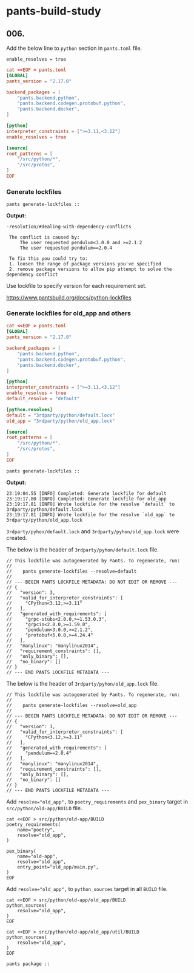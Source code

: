 # pants-build-study

## 006. 

Add the below line to `python` section in `pants.toml` file.

```
enable_resolves = true
```

```toml
cat <<EOF > pants.toml
[GLOBAL]
pants_version = "2.17.0"

backend_packages = [
    "pants.backend.python",
    "pants.backend.codegen.protobuf.python",
    "pants.backend.docker",
]

[python]
interpreter_constraints = [">=3.11,<3.12"]
enable_resolves = true

[source]
root_patterns = [
    "/src/python/*",
    "/src/protos",
]
EOF
```

### Generate lockfiles

```shell
pants generate-lockfiles ::
```

**Output:**

```
-resolution/#dealing-with-dependency-conflicts
 
 The conflict is caused by:
     The user requested pendulum<3.0.0 and >=2.1.2
     The user requested pendulum==2.0.4
 
 To fix this you could try to:
 1. loosen the range of package versions you've specified
 2. remove package versions to allow pip attempt to solve the dependency conflict
```

Use lockfile to specify version for each requirement set.

https://www.pantsbuild.org/docs/python-lockfiles

### Generate lockfiles for old_app and others

```toml
cat <<EOF > pants.toml
[GLOBAL]
pants_version = "2.17.0"

backend_packages = [
    "pants.backend.python",
    "pants.backend.codegen.protobuf.python",
    "pants.backend.docker",
]

[python]
interpreter_constraints = [">=3.11,<3.12"]
enable_resolves = true
default_resolve = "default"

[python.resolves]
default = "3rdparty/python/default.lock"
old_app = "3rdparty/python/old_app.lock"

[source]
root_patterns = [
    "/src/python/*",
    "/src/protos",
]
EOF
```

```shell
pants generate-lockfiles ::
```

**Output:**
```
23:19:04.55 [INFO] Completed: Generate lockfile for default
23:19:17.80 [INFO] Completed: Generate lockfile for old_app
23:19:17.81 [INFO] Wrote lockfile for the resolve `default` to 3rdparty/python/default.lock
23:19:17.81 [INFO] Wrote lockfile for the resolve `old_app` to 3rdparty/python/old_app.lock
```

`3rdparty/pyhon/default.lock` and `3rdparty/pyhon/old_app.lock` were created.

The below is the header of `3rdparty/pyhon/default.lock` file.

```t
// This lockfile was autogenerated by Pants. To regenerate, run:
//
//    pants generate-lockfiles --resolve=default
//
// --- BEGIN PANTS LOCKFILE METADATA: DO NOT EDIT OR REMOVE ---
// {
//   "version": 3,
//   "valid_for_interpreter_constraints": [
//     "CPython<3.12,>=3.11"
//   ],
//   "generated_with_requirements": [
//     "grpc-stubs<2.0.0,>=1.53.0.3",
//     "grpcio<2.0.0,>=1.59.0",
//     "pendulum<3.0.0,>=2.1.2",
//     "protobuf<5.0.0,>=4.24.4"
//   ],
//   "manylinux": "manylinux2014",
//   "requirement_constraints": [],
//   "only_binary": [],
//   "no_binary": []
// }
// --- END PANTS LOCKFILE METADATA ---
```

The below is the header of `3rdparty/pyhon/old_app.lock` file.


```t
// This lockfile was autogenerated by Pants. To regenerate, run:
//
//    pants generate-lockfiles --resolve=old_app
//
// --- BEGIN PANTS LOCKFILE METADATA: DO NOT EDIT OR REMOVE ---
// {
//   "version": 3,
//   "valid_for_interpreter_constraints": [
//     "CPython<3.12,>=3.11"
//   ],
//   "generated_with_requirements": [
//     "pendulum==2.0.4"
//   ],
//   "manylinux": "manylinux2014",
//   "requirement_constraints": [],
//   "only_binary": [],
//   "no_binary": []
// }
// --- END PANTS LOCKFILE METADATA ---
```

Add `resolve="old_app",` to `poetry_requirements` and `pex_binary` target in `src/python/old-app/BUILD` file.


```shell
cat <<EOF > src/python/old-app/BUILD
poetry_requirements(
    name="poetry",
    resolve="old_app",
)

pex_binary(
    name="old-app",
    resolve="old_app",
    entry_point="old_app/main.py",
)
EOF
```


Add `resolve="old_app",` to `python_sources` target in all `BUILD` file.



```shell
cat <<EOF > src/python/old-app/old_app/BUILD
python_sources(
    resolve="old_app",
)
EOF
```

```shell
cat <<EOF > src/python/old-app/old_app/util/BUILD
python_sources(
    resolve="old_app",
)
EOF
```



```
pants package ::
```
